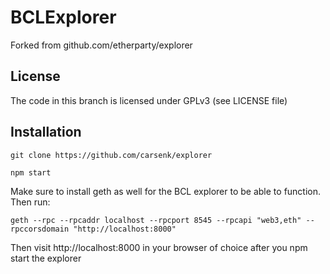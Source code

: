 # BCLExplorer 

Forked from github.com/etherparty/explorer

## License

The code in this branch is licensed under GPLv3 (see LICENSE file)

## Installation

`git clone https://github.com/carsenk/explorer`

`npm start`

Make sure to install geth as well for the BCL explorer to be able to function. Then run:

`geth --rpc --rpcaddr localhost --rpcport 8545 --rpcapi "web3,eth" --rpccorsdomain "http://localhost:8000"`

Then visit http://localhost:8000 in your browser of choice after you npm start the explorer
